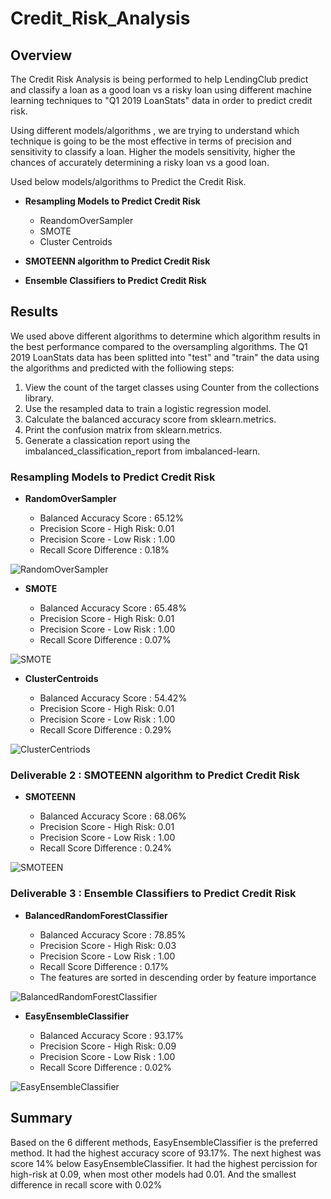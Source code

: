 # Credit_Risk_Analysis

## Overview 

The Credit Risk Analysis is being performed to help LendingClub predict and classify a loan as a good loan vs a risky loan using different machine learning techniques to "Q1 2019 LoanStats" data in order to predict credit risk. 

Using different models/algorithms , we are trying to understand which technique is going to be the most effective in terms of precision and sensitivity to classify a loan. Higher the models sensitivity, higher the chances of accurately determining a risky loan vs a good loan.

Used below models/algorithms to Predict the Credit Risk.

* **Resampling Models to Predict Credit Risk**
  * ReandomOverSampler
  * SMOTE
  * Cluster Centroids
 
* **SMOTEENN algorithm to Predict Credit Risk**

* **Ensemble Classifiers to Predict Credit Risk**

## Results 

We used above different algorithms to determine which algorithm results in the best performance compared to the oversampling algorithms. The Q1 2019 LoanStats data has been splitted into "test" and "train" the data using the algorithms and predicted with the folliowing steps:

1) View the count of the target classes using Counter from the collections library.
2) Use the resampled data to train a logistic regression model.
3) Calculate the balanced accuracy score from sklearn.metrics.
4) Print the confusion matrix from sklearn.metrics.
5) Generate a classication report using the imbalanced_classification_report from imbalanced-learn.

### Resampling Models to Predict Credit Risk

* **RandomOverSampler**

  * Balanced Accuracy Score    : 65.12%
  * Precision Score - High Risk: 0.01
  * Precision Score - Low Risk : 1.00
  * Recall Score Difference    : 0.18%

![RandomOverSampler](https://github.com/raajasrini/Credit_Risk_Analysis/blob/main/images/1-Oversampling.png)

* **SMOTE**

  * Balanced Accuracy Score    : 65.48%
  * Precision Score - High Risk: 0.01
  * Precision Score - Low Risk : 1.00
  * Recall Score Difference    : 0.07%

![SMOTE](https://github.com/raajasrini/Credit_Risk_Analysis/blob/main/images/2-SMOTE.png)

* **ClusterCentroids**

  * Balanced Accuracy Score    : 54.42%
  * Precision Score - High Risk: 0.01
  * Precision Score - Low Risk : 1.00
  * Recall Score Difference    : 0.29%
 
 ![ClusterCentriods](https://github.com/raajasrini/Credit_Risk_Analysis/blob/main/images/3-ClusterCentriods.png)

 
### Deliverable 2 :  SMOTEENN algorithm to Predict Credit Risk

* **SMOTEENN**

  * Balanced Accuracy Score    : 68.06%
  * Precision Score - High Risk: 0.01
  * Precision Score - Low Risk : 1.00
  * Recall Score Difference    : 0.24%
 
 ![SMOTEEN](https://github.com/raajasrini/Credit_Risk_Analysis/blob/main/images/4-SMOTEEN.png)


### Deliverable 3 :  Ensemble Classifiers to Predict Credit Risk

* **BalancedRandomForestClassifier**

  * Balanced Accuracy Score    : 78.85%
  * Precision Score - High Risk: 0.03
  * Precision Score - Low Risk : 1.00
  * Recall Score Difference    : 0.17%
  * The features are sorted in descending order by feature importance
 
![BalancedRandomForestClassifier](https://github.com/raajasrini/Credit_Risk_Analysis/blob/main/images/5-BRF.png)

* **EasyEnsembleClassifier** 

  * Balanced Accuracy Score    : 93.17%
  * Precision Score - High Risk: 0.09
  * Precision Score - Low Risk : 1.00
  * Recall Score Difference    : 0.02%
 
 ![EasyEnsembleClassifier](https://github.com/raajasrini/Credit_Risk_Analysis/blob/main/images/6-EE.png)

 
## Summary 

Based on the 6 different methods, EasyEnsembleClassifier is the preferred method. It had the highest accuracy score of 93.17%. The next highest was score 14% below EasyEnsembleClassifier. It had the highest percission for high-risk at 0.09, when most other models had 0.01. And the smallest difference in recall score with 0.02%
